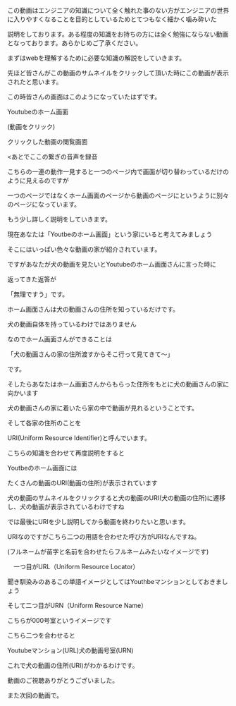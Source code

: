 
この動画はエンジニアの知識について全く触れた事のない方がエンジニアの世界に入りやすくなることを目的としているためとてつもなく細かく噛み砕いた

説明をしております。ある程度の知識をお持ちの方には全く勉強にならない動画となっております。あらかじめご了承ください。

まずはwebを理解するために必要な知識の解説をしていきます。

先ほど皆さんがこの動画のサムネイルをクリックして頂いた時にこの動画が表示されたと思います。

この時皆さんの画面はこのようになっていたはずです。

Youtubeのホーム画面　

(動画をクリック)

クリックした動画の閲覧画面

<あとでここの繋ぎの音声を録音

こちらの一連の動作一見すると一つのページ内で画面が切り替わっているだけのように見えるのですが

一つのページではなくホーム画面のページから動画のページにというように別々のページになっています。

もう少し詳しく説明をしていきます。

現在あなたは「Youtbeのホーム画面」という家にいると考えてみましょう

そこにはいっぱい色々な動画の家が紹介されています。

ですがあなたが犬の動画を見たいとYoutubeのホーム画面さんに言った時に

返ってきた返答が

「無理ですう」です。

ホーム画面さんは犬の動画さんの住所を知っているだけです。

犬の動画自体を持っているわけではありません

なのでホーム画面さんができることは

「犬の動画さんの家の住所渡すからそこ行って見てきて〜」

です。

そしたらあなたはホーム画面さんからもらった住所をもとに犬の動画さんの家に向かいます

犬の動画さんの家に着いたら家の中で動画が見れるということです。

そして各家の住所のことを

URI(Uniform Resource Identifier)と呼んでいます。

こちらの知識を合わせて再度説明をすると

Youtbeのホーム画面には

たくさんの動画のURI(動画の住所)が表示されています

犬の動画のサムネイルをクリックすると犬の動画のURI(犬の動画の住所)に遷移し、犬の動画が表示されているわけですね

では最後にURIを少し説明してから動画を終わりたいと思います。

URIなのですがこちら二つの用語を合わせた呼び方がURIなんですね。

(フルネームが苗字と名前を合わせたらフルネームみたいなイメージです)

　一つ目がURL（Uniform Resource Locator）

 聞き馴染みのあるこの単語イメージとしてはYouthbeマンションとしておきましょう

 そして二つ目がURN（Uniform Resource Name）

 こちらが000号室というイメージです

 こちら二つを合わせると

 Youtubeマンション(URL)犬の動画号室(URN)

 これで犬の動画の住所(URI)がわかるわけです。

 動画のご視聴ありがとうございました。

また次回の動画で。


